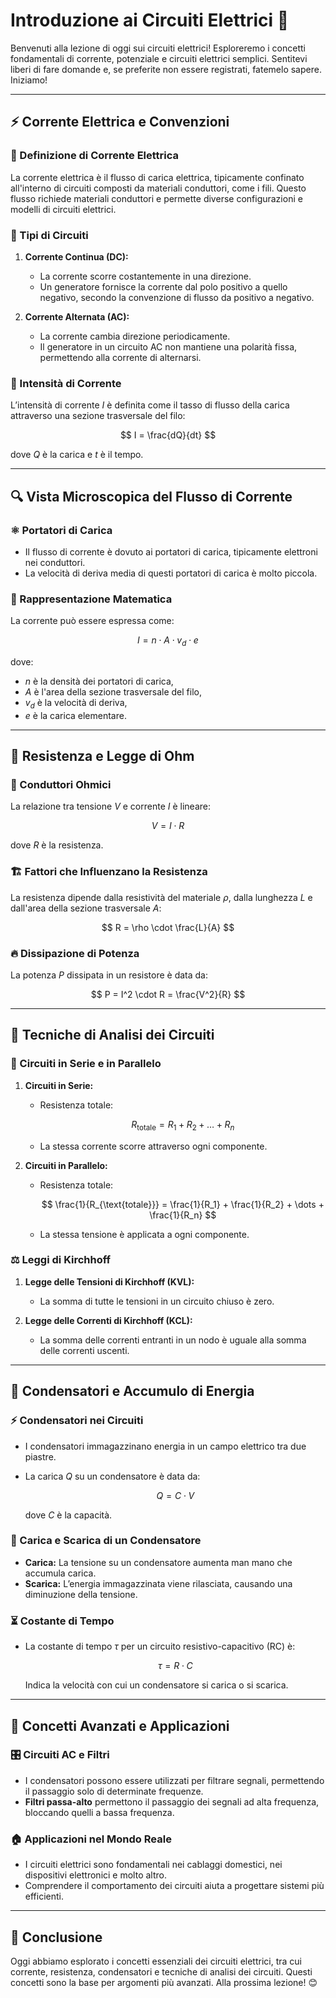 # Introduzione ai Circuiti Elettrici 🚀

Benvenuti alla lezione di oggi sui circuiti elettrici! Esploreremo i concetti fondamentali di corrente, potenziale e circuiti elettrici semplici. Sentitevi liberi di fare domande e, se preferite non essere registrati, fatemelo sapere. Iniziamo!

---

## ⚡ Corrente Elettrica e Convenzioni

### 📌 Definizione di Corrente Elettrica
La corrente elettrica è il flusso di carica elettrica, tipicamente confinato all'interno di circuiti composti da materiali conduttori, come i fili. Questo flusso richiede materiali conduttori e permette diverse configurazioni e modelli di circuiti elettrici.

### 🔄 Tipi di Circuiti
1. **Corrente Continua (DC):**  
   - La corrente scorre costantemente in una direzione.  
   - Un generatore fornisce la corrente dal polo positivo a quello negativo, secondo la convenzione di flusso da positivo a negativo.  

2. **Corrente Alternata (AC):**  
   - La corrente cambia direzione periodicamente.  
   - Il generatore in un circuito AC non mantiene una polarità fissa, permettendo alla corrente di alternarsi.  

### 📏 Intensità di Corrente
L’intensità di corrente $I$ è definita come il tasso di flusso della carica attraverso una sezione trasversale del filo:

$$
I = \frac{dQ}{dt}
$$

dove $Q$ è la carica e $t$ è il tempo.

---

## 🔍 Vista Microscopica del Flusso di Corrente

### ⚛️ Portatori di Carica
- Il flusso di corrente è dovuto ai portatori di carica, tipicamente elettroni nei conduttori.
- La velocità di deriva media di questi portatori di carica è molto piccola.

### 🧮 Rappresentazione Matematica
La corrente può essere espressa come:

$$
I = n \cdot A \cdot v_d \cdot e
$$

dove:
- $n$ è la densità dei portatori di carica,
- $A$ è l'area della sezione trasversale del filo,
- $v_d$ è la velocità di deriva,
- $e$ è la carica elementare.

---

## 🔌 Resistenza e Legge di Ohm

### 📏 Conduttori Ohmici
La relazione tra tensione $V$ e corrente $I$ è lineare:

$$
V = I \cdot R
$$

dove $R$ è la resistenza.

### 🏗️ Fattori che Influenzano la Resistenza
La resistenza dipende dalla resistività del materiale $\rho$, dalla lunghezza $L$ e dall'area della sezione trasversale $A$:

$$
R = \rho \cdot \frac{L}{A}
$$

### 🔥 Dissipazione di Potenza
La potenza $P$ dissipata in un resistore è data da:

$$
P = I^2 \cdot R = \frac{V^2}{R}
$$

---

## 🔄 Tecniche di Analisi dei Circuiti

### 🔗 Circuiti in Serie e in Parallelo
1. **Circuiti in Serie:**  
   - Resistenza totale:

     $$
     R_{\text{totale}} = R_1 + R_2 + \dots + R_n
     $$

   - La stessa corrente scorre attraverso ogni componente.

2. **Circuiti in Parallelo:**  
   - Resistenza totale:

     $$
     \frac{1}{R_{\text{totale}}} = \frac{1}{R_1} + \frac{1}{R_2} + \dots + \frac{1}{R_n}
     $$

   - La stessa tensione è applicata a ogni componente.

### ⚖️ Leggi di Kirchhoff
1. **Legge delle Tensioni di Kirchhoff (KVL):**  
   - La somma di tutte le tensioni in un circuito chiuso è zero.

2. **Legge delle Correnti di Kirchhoff (KCL):**  
   - La somma delle correnti entranti in un nodo è uguale alla somma delle correnti uscenti.

---

## 🔋 Condensatori e Accumulo di Energia

### ⚡ Condensatori nei Circuiti
- I condensatori immagazzinano energia in un campo elettrico tra due piastre.
- La carica $Q$ su un condensatore è data da:

  $$
  Q = C \cdot V
  $$

  dove $C$ è la capacità.

### 🔄 Carica e Scarica di un Condensatore
- **Carica:** La tensione su un condensatore aumenta man mano che accumula carica.
- **Scarica:** L’energia immagazzinata viene rilasciata, causando una diminuzione della tensione.

### ⏳ Costante di Tempo
- La costante di tempo $\tau$ per un circuito resistivo-capacitivo (RC) è:

  $$
  \tau = R \cdot C
  $$

  Indica la velocità con cui un condensatore si carica o si scarica.

---

## 🌟 Concetti Avanzati e Applicazioni

### 🎛️ Circuiti AC e Filtri
- I condensatori possono essere utilizzati per filtrare segnali, permettendo il passaggio solo di determinate frequenze.
- **Filtri passa-alto** permettono il passaggio dei segnali ad alta frequenza, bloccando quelli a bassa frequenza.

### 🏠 Applicazioni nel Mondo Reale
- I circuiti elettrici sono fondamentali nei cablaggi domestici, nei dispositivi elettronici e molto altro.
- Comprendere il comportamento dei circuiti aiuta a progettare sistemi più efficienti.

---

## 🎯 Conclusione

Oggi abbiamo esplorato i concetti essenziali dei circuiti elettrici, tra cui corrente, resistenza, condensatori e tecniche di analisi dei circuiti. Questi concetti sono la base per argomenti più avanzati. Alla prossima lezione! 😊
